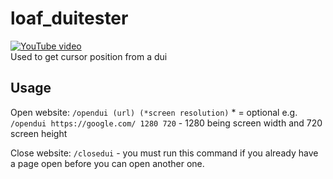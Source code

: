 # loaf_duitester
[![YouTube video](https://img.youtube.com/vi/lNnxdupHkoM/0.jpg)](https://www.youtube.com/watch?v=lNnxdupHkoM)<br>
Used to get cursor position from a dui

## Usage
Open website: `/opendui (url) (*screen resolution)`
\* = optional
e.g. `/opendui https://google.com/ 1280 720` - 1280 being screen width and 720 screen height

Close website: `/closedui` - you must run this command if you already have a page open before you can open another one.
